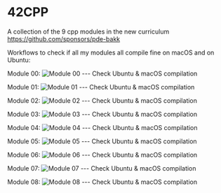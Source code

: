 # 42CPP
A collection of the 9 cpp modules in the new curriculum
https://github.com/sponsors/pde-bakk

Workflows to check if all my modules all compile fine on macOS and on Ubuntu:

Module 00: ![Module 00 --- Check Ubuntu & macOS compilation](https://github.com/pde-bakk/42CPP/workflows/Module%2000%20---%20Check%20Ubuntu%20&%20macOS%20compilation/badge.svg)

Module 01: ![Module 01 --- Check Ubuntu & macOS compilation](https://github.com/pde-bakk/42CPP/workflows/Module%2001%20---%20Check%20Ubuntu%20&%20macOS%20compilation/badge.svg)

Module 02: ![Module 02 --- Check Ubuntu & macOS compilation](https://github.com/pde-bakk/42CPP/workflows/Module%2002%20---%20Check%20Ubuntu%20&%20macOS%20compilation/badge.svg)

Module 03: ![Module 03 --- Check Ubuntu & macOS compilation](https://github.com/pde-bakk/42CPP/workflows/Module%2003%20---%20Check%20Ubuntu%20&%20macOS%20compilation/badge.svg)

Module 04: ![Module 04 --- Check Ubuntu & macOS compilation](https://github.com/pde-bakk/42CPP/workflows/Module%2004%20---%20Check%20Ubuntu%20&%20macOS%20compilation/badge.svg)

Module 05: ![Module 05 --- Check Ubuntu & macOS compilation](https://github.com/pde-bakk/42CPP/workflows/Module%2005%20---%20Check%20Ubuntu%20&%20macOS%20compilation/badge.svg)

Module 06: ![Module 06 --- Check Ubuntu & macOS compilation](https://github.com/pde-bakk/42CPP/workflows/Module%2006%20---%20Check%20Ubuntu%20&%20macOS%20compilation/badge.svg)

Module 07: ![Module 07 --- Check Ubuntu & macOS compilation](https://github.com/pde-bakk/42CPP/workflows/Module%2007%20---%20Check%20Ubuntu%20&%20macOS%20compilation/badge.svg)

Module 08: ![Module 08 --- Check Ubuntu & macOS compilation](https://github.com/pde-bakk/42CPP/workflows/Module%2008%20---%20Check%20Ubuntu%20&%20macOS%20compilation/badge.svg)



